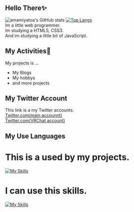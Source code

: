 ## Hello There✨️  
![amamiyatoa's GitHub stats](https://github-readme-stats.vercel.app/api?username=amamiyatoa&show_icons=true&theme=vue-dark)
[![Top Langs](https://github-readme-stats.vercel.app/api/top-langs/?username=amamiyatoa&layout=compact&theme=vue-dark)](https://github.com/anuraghazra/github-readme-stats)  
Im a little web programmer.  
Im studying a HTML5, CSS3.  
And im studying a little bit of JavaScript.  

## My Activities🚀  
My projects is ...  
- My Blogs
- My hobbys
- and more projects  

## My Twitter Account
This link is a my Twitter accounts.  
<a href="https://twitter.com/toa3_ine" target="_blank">Twitter.com(main accounnt)</a>  
<a href="https://twitter.com/amamiyatoa" target="_blank">Twitter.com(VRChat account)</a>  

## My Use Languages  
# This is a used by my projects.  
[![My Skills](https://skillicons.dev/icons?i=html,css,js,github)](https://skillicons.dev)
# I can use this skills.  
[![My Skills](https://skillicons.dev/icons?i=html,css,js,java,discord,cs,unity,blender,github,windows,linux)](https://skillicons.dev)